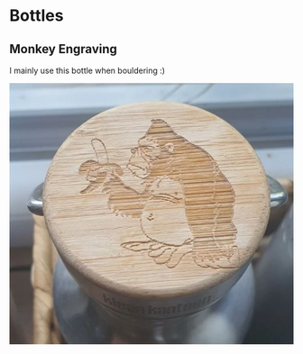 # Bottles

## Monkey Engraving

I mainly use this bottle when bouldering :)

![monkey-on-bottlecap](_monkey-on-bottlecap.webp)
